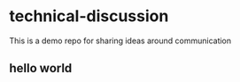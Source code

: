 # technical-discussion
This is a demo repo for sharing ideas around communication 


## hello world
